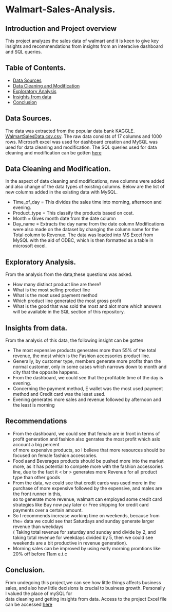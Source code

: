# Walmart-Sales-Analysis.

## Introduction and Project overview
This project analyzes the sales data of walmart and it is keen to give key insights and recommendations from insights from an interacive dashboard and SQL queries.

## Table of Contents.
- [Data Sources](#data-sources)
- [Data Cleaning and Modification](#data-cleaning-modification)
- [Exploratory Analysis](#Exploratory-Analysis)
- [Insights from data](#insight-from-data)
- [Conclusion](#Conclusion)
## Data Sources.
The data was extracted from the popular data bank KAGGLE. [WalmartSalesData.csv.csv](https://github.com/user-attachments/files/20378237/WalmartSalesData.csv.csv).
The raw data consists of 17 columns and 1000 rows.
Microsoft excel was used for dashboard creation and MySQL was used for data cleaning and modification.
The SQL queries used for data cleaning and modification can be gotten [here](https://github.com/Prosper438/Walmart-Sales-Analysis/blob/main/Walmart%20query.sql)

## Data Cleaning and Modification.
In the aspect of data cleaning and modifications, nwe columns were added and also change of the data types of existing columns.
Below are the list of new columns added in the existing data with MySQL.
- Time_of_day = This divides the sales time into morning, afternoon and evening.
- Product_type = This classify the products based on cost.
- Month = Gives month date from the date column
- Day_name = Extracts the day name from the date column
Modifications were also made on the dataset by changing the column name  for the Total column to Revenue.
The data was loaded into MS Excel from MySQL with the aid of ODBC, which is then formatted as a table in microsoft excel.

## Exploratory Analysis.
From the analysis from the data,these questions was asked.
- How many distinct product line are there?
- What is the most selling product line
- What is the most used payment method
- Which product line generated the most gross profit
- What is the good that was sold the most
and alot more which answers will be available in the SQL section of this repository.

## Insights from data.
From the analysis of this data, the following insight can be gotten
- The most expensive products generates more than 55% of the total revenue, the most which is the Fashion accessories product line.
- Generally, by customer type, members generate more profits than the normal customer, only in some cases which narrows down to month and city that the opposite happens.
- From the dashboard, we could see that the profitable time of the day is evening.
- Concerning the payment method, E wallet was the most used payment method and Credit card was the least used.
- Evening generates more sales and revenue followed by afternoon and the least is morning

## Recommendations 
- From the dashboard, we could see that female are in front in terms of profit generation and fashion also genrates the most profit which aslo account a big percent <br> of more expensive products, so I believe that
  more resources should be focused on female fashion accessories.
- Food aand Beverages products should be pushed more into the market more, as it has potential to compete more with the fashion accessories line, due to the fact it < br > generates more Revenue for all product type than other goods
- From the data, we could see that credit cards was used more in the purchase of more expensive followed by the expensive, and males are the front runner in this, <br> so to generate more revenue, walmart can employed some credit
  card strategies like Buy now pay later or Free shipping for credit card payments over a certain amount.
- So I recommends increase working time on weekends, because from the= data we could see that Saturdays and sunday generate larger revenue than weekdays <br> ( Taking total revenue for saturday and sunday and divide by 2, and taking total revenue for weekdays divided by 5, then we could see weekends are a bit productive in revenue generation).
- Morning sales can be improved by using early morning promtions like 20% off before 11am e.t.c

## Conclusion.
From undegoing this project,we can see how little things affects business sales, and also how little decisions is crucial to business growth. Personally I valued the place of mySQL for <br> data cleaning and getting insights from data.
Access to the project Excel file can be accessed [here](https://github.com/Prosper438/Walmart-Sales-Analysis/blob/main/Excel%20sheet%20of%20project.md)


